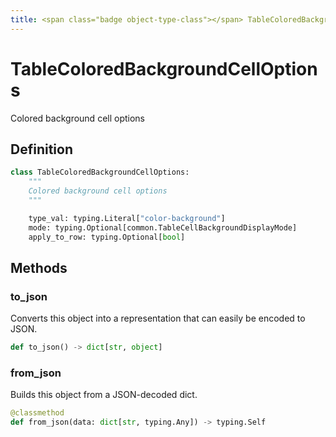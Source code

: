 ```yaml
---
title: <span class="badge object-type-class"></span> TableColoredBackgroundCellOptions
---
```

# <span class="badge object-type-class"></span> TableColoredBackgroundCellOptions

Colored background cell options

## Definition

```python
class TableColoredBackgroundCellOptions:
    """
    Colored background cell options
    """

    type_val: typing.Literal["color-background"]
    mode: typing.Optional[common.TableCellBackgroundDisplayMode]
    apply_to_row: typing.Optional[bool]
```
## Methods

### <span class="badge object-method"></span> to_json

Converts this object into a representation that can easily be encoded to JSON.

```python
def to_json() -> dict[str, object]
```

### <span class="badge object-method"></span> from_json

Builds this object from a JSON-decoded dict.

```python
@classmethod
def from_json(data: dict[str, typing.Any]) -> typing.Self
```

